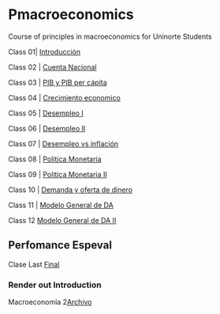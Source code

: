# Pmacroeconomics
Course of principles in macroeconomics for Uninorte Students


Class 01| [Introducción](https://raw.githack.com/keynes37/Pmacroeconomics/main/Class00.html)

Class 02 | [Cuenta Nacional](https://raw.githack.com/keynes37/Pmacroeconomics/main/Class01.html)

Class 03 | [PIB y PIB per cápita](https://raw.githack.com/keynes37/Pmacroeconomics/main/Class03.html)

Class 04 | [Crecimiento economico](https://raw.githack.com/keynes37/Pmacroeconomics/main/Class04.html)

Class 05 | [Desempleo I](https://raw.githack.com/keynes37/Pmacroeconomics/main/Class05.html)

Class 06 | [Desempleo II](https://raw.githack.com/keynes37/Pmacroeconomics/main/Class06.html)

Class 07 | [Desempleo vs inflación](https://raw.githack.com/keynes37/Pmacroeconomics/main/Class07.html)

Class 08 | [Politica Monetaria](https://raw.githack.com/keynes37/Pmacroeconomics/main/Class08.html)

Class 09 | [Politica Monetaria II](https://raw.githack.com/keynes37/Pmacroeconomics/main/Class09.html)

Class 10 | [Demanda y oferta de dinero](https://raw.githack.com/keynes37/Pmacroeconomics/main/Class10.html)

Class 11 | [Modelo General de DA](https://raw.githack.com/keynes37/Pmacroeconomics/main/Class11.html)

Class 12 [Modelo General de DA II](https://raw.githack.com/keynes37/Pmacroeconomics/main/Class12.html)



## Perfomance Espeval

Clase Last [Final](https://raw.githack.com/keynes37/Pmacroeconomics/main/Classinbounds.html)

### Render out Introduction

Macroeconomia 2[Archivo](https://raw.githack.com/keynes37/Pmacroeconomics/main/Class02act.html) 